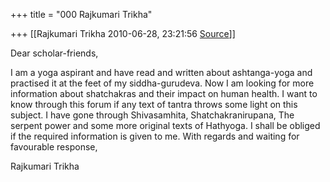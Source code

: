 +++
title = "000 Rajkumari Trikha"

+++
[[Rajkumari Trikha	2010-06-28, 23:21:56 [Source](https://groups.google.com/g/bvparishat/c/Kf1-ca6hv2o)]]



Dear scholar-friends,

I am a yoga aspirant and have read and written about ashtanga-yoga and practised it at the feet of my siddha-gurudeva. Now I am looking for more information about shatchakras and their impact on human health. I want to know through this forum if any text of tantra throws some light on this subject. I have gone through Shivasamhita, Shatchakranirupana, The serpent power and some more original texts of Hathyoga. I shall be obliged if the required information is given to me. With regards and waiting for favourable response,

Rajkumari Trikha

